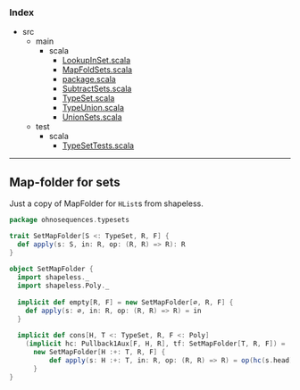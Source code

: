 ### Index

+ src
  + main
    + scala
      + [LookupInSet.scala](LookupInSet.md)
      + [MapFoldSets.scala](MapFoldSets.md)
      + [package.scala](package.md)
      + [SubtractSets.scala](SubtractSets.md)
      + [TypeSet.scala](TypeSet.md)
      + [TypeUnion.scala](TypeUnion.md)
      + [UnionSets.scala](UnionSets.md)
  + test
    + scala
      + [TypeSetTests.scala](../../test/scala/TypeSetTests.md)

------

## Map-folder for sets 
    
Just a copy of MapFolder for `HList`s from shapeless.


```scala
package ohnosequences.typesets

trait SetMapFolder[S <: TypeSet, R, F] {
  def apply(s: S, in: R, op: (R, R) => R): R 
}
  
object SetMapFolder {
  import shapeless._
  import shapeless.Poly._
  
  implicit def empty[R, F] = new SetMapFolder[∅, R, F] {
    def apply(s: ∅, in: R, op: (R, R) => R) = in
  }
  
  implicit def cons[H, T <: TypeSet, R, F <: Poly]
    (implicit hc: Pullback1Aux[F, H, R], tf: SetMapFolder[T, R, F]) =
      new SetMapFolder[H :+: T, R, F] {
          def apply(s: H :+: T, in: R, op: (R, R) => R) = op(hc(s.head), tf(s.tail, in, op))
      }
}

```

